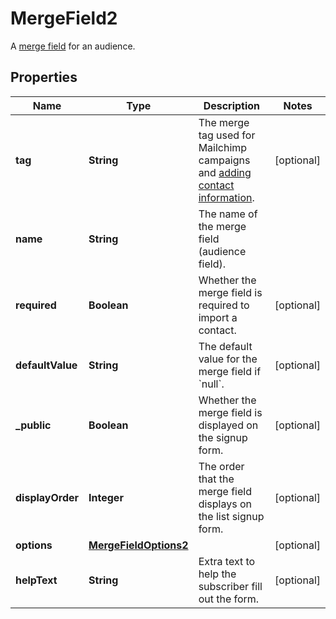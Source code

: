 

# MergeField2

A [merge field](https://mailchimp.com/developer/marketing/docs/merge-fields/) for an audience.

## Properties

| Name | Type | Description | Notes |
|------------ | ------------- | ------------- | -------------|
|**tag** | **String** | The merge tag used for Mailchimp campaigns and [adding contact information](https://mailchimp.com/developer/marketing/docs/merge-fields/#add-merge-data-to-contacts). |  [optional] |
|**name** | **String** | The name of the merge field (audience field). |  |
|**required** | **Boolean** | Whether the merge field is required to import a contact. |  [optional] |
|**defaultValue** | **String** | The default value for the merge field if &#x60;null&#x60;. |  [optional] |
|**_public** | **Boolean** | Whether the merge field is displayed on the signup form. |  [optional] |
|**displayOrder** | **Integer** | The order that the merge field displays on the list signup form. |  [optional] |
|**options** | [**MergeFieldOptions2**](MergeFieldOptions2.md) |  |  [optional] |
|**helpText** | **String** | Extra text to help the subscriber fill out the form. |  [optional] |



